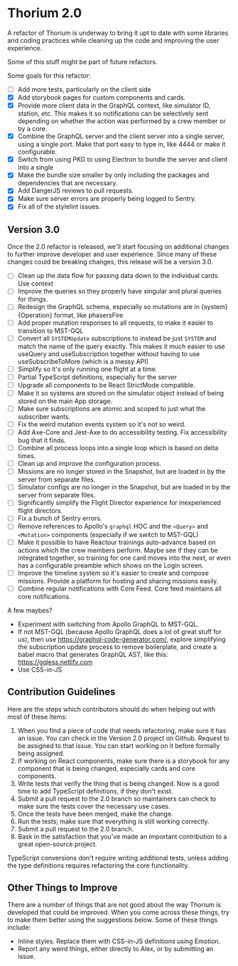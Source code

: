 # Thorium 2.0

A refactor of Thorium is underway to bring it upt to date with some libraries
and coding practices while cleaning up the code and improving the user
experience.

Some of this stuff might be part of future refactors.

Some goals for this refactor:

- [ ] Add more tests, particularly on the client side
- [x] Add storybook pages for custom components and cards.
- [x] Provide more client data in the GraphQL context, like simulator ID,
      station, etc. This makes it so notifications can be selectively sent
      depending on whether the action was performed by a crew member or by a
      core.
- [x] Combine the GraphQL server and the client server into a single server,
      using a single port. Make that port easy to type in, like 4444 or make it
      configurable.
- [x] Switch from using PKG to using Electron to bundle the server and client
      into a single
- [x] Make the bundle size smaller by only including the packages and
      dependencies that are necessary.
- [x] Add DangerJS reviews to pull requests.
- [x] Make sure server errors are properly being logged to Sentry.
- [x] Fix all of the stylelint issues.

## Version 3.0

Once the 2.0 refactor is released, we'll start focusing on additional changes to
further improve developer and user experience. Since many of these changes could
be breaking changes, this release will be a version 3.0.

- [ ] Clean up the data flow for passing data down to the individual cards. Use
      context
- [ ] Improve the queries so they properly have singular and plural queries for
      things.
- [ ] Redesign the GraphQL schema, especially so mutations are in
      {system}{Operation} format, like phasersFire
- [ ] Add proper mutation responses to all requests, to make it easier to
      transition to MST-GQL
- [ ] Convert all `SYSTEMUpdate` subscriptions to instead be just `SYSTEM` and
      match the name of the query exactly. This makes it much easier to use
      useQuery and useSubscription together without having to use
      useSubscribeToMore (which is a messy API)
- [ ] Simplify so it's only running one flight at a time.
- [ ] Partial TypeScript definitions, especially for the server
- [ ] Upgrade all components to be React StrictMode compatible.
- [ ] Make it so systems are stored on the simulator object instead of being
      stored on the main App storage.
- [ ] Make sure subscriptions are atomic and scoped to just what the subscriber
      wants.
- [ ] Fix the weird mutation events system so it's not so weird.
- [ ] Add Axe-Core and Jest-Axe to do accessibility testing. Fix accessibility
      bug that it finds.
- [ ] Combine all process loops into a single loop which is based on delta
      times.
- [ ] Clean up and improve the configuration process.
- [ ] Missions are no longer stored in the Snapshot, but are loaded in by the
      server from separate files.
- [ ] Simulator configs are no longer in the Snapshot, but are loaded in by the
      server from separate files.
- [ ] Significantly simplify the Flight Director experience for inexperienced
      flight directors.
- [ ] Fix a bunch of Sentry errors.
- [ ] Remove references to Apollo's `graphql` HOC and the `<Query>` and
      `<Mutation>` components (especially if we switch to MST-GQL)
- [ ] Make it possible to have Reactour trainings auto-advance based on actions
      which the crew members perform. Maybe see if they can be integrated
      together, so training for one card moves into the next, or even has a
      configurable preamble which shows on the Login screen.
- [ ] Improve the timeline system so it's easier to create and compose missions.
      Provide a platform for hosting and sharing missions easily.
- [ ] Combine regular notifications with Core Feed. Core feed maintains all core
      notifications.

A few maybes?

- Experiment with switching from Apollo GraphQL to MST-GQL.
- If not MST-GQL (because Apollo GraphQL does a lot of great stuff for us), then
  use https://graphql-code-generator.com/, explore simplifying the subscription
  update process to remove boilerplate, and create a babel macro that generates
  GraphQL AST, like this: https://gqless.netlify.com
- Use CSS-in-JS

## Contribution Guidelines

Here are the steps which contributors should do when helping out with most of
these items:

1. When you find a piece of code that needs refactoring, make sure it has an
   issue. You can check in the Version 2.0 project on Github. Request to be
   assigned to that issue. You can start working on it before formally being
   assigned.
2. If working on React components, make sure there is a storybook for any
   component that is being changed, especially cards and core components.
3. Write tests that verify the thing that is being changed. Now is a good time
   to add TypeScript definitions, if they don't exist.
4. Submit a pull request to the 2.0 branch so maintainers can check to make sure
   the tests cover the necessary use cases.
5. Once the tests have been merged, make the change.
6. Run the tests; make sure that everything is still working correctly.
7. Submit a pull request to the 2.0 branch.
8. Bask in the satisfaction that you've made an important contribution to a
   great open-source project.

TypeScript conversions don't require writing additional tests, unless adding the
type definitions requires refactoring the core functionality.

## Other Things to Improve

There are a number of things that are not good about the way Thorium is
developed that could be improved. When you come across these things, try to make
them better using the suggestions below. Some of these things include:

- Inline styles. Replace them with CSS-in-JS definitions using Emotion.
- Report any weird things, either directly to Alex, or by submitting an issue.
